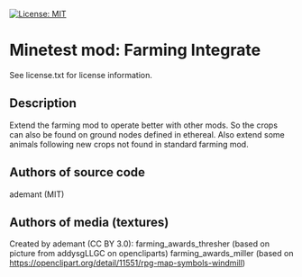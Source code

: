 [![License: MIT](https://img.shields.io/badge/License-MIT-yellow.svg)](https://opensource.org/licenses/MIT)
# Minetest mod: Farming Integrate
See license.txt for license information.

## Description
Extend the farming mod to operate better with other mods. So the crops can also be found on ground nodes defined in ethereal.
Also extend some animals following new crops not found in standard farming mod.

## Authors of source code

ademant (MIT)

## Authors of media (textures)

Created by ademant (CC BY 3.0):
  farming_awards_thresher (based on picture from addysgLLGC on opencliparts)
  farming_awards_miller (based on https://openclipart.org/detail/11551/rpg-map-symbols-windmill)
